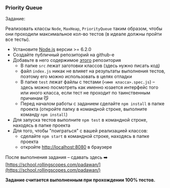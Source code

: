 ### Priority Queue

Задание:

Реализовать классы `Node`, `MaxHeap`, `PriorityQueue` таким образом, чтобы они проходили максимальное кол-во тестов (в идеале должны пройти все тесты).

* Установите [Node.js](https://nodejs.org/en/) версии >= 6.2.0
* Создайте публичный репозиторий на github-е
* Добавьте в него содержимое [этого](https://github.com/rolling-scopes-school/priority-queue) репозитория
  - В папке `src` лежат заготовки классов (здесь нужно писать код)
  - файл `index.js` никак не влияет на результаты выполнения тестов, поэтому его можно использовать в целях отладки
  - В папке `test` лежат файлы с тестами (`<имя класса>.spec.js`) – здесь можно посмотреть как именно юзается интерфейс того или иного класса, если тест не проходит по таинственным причинам :smirk_cat:
  - Перед началом работы с заданием сделайте `npm install` в папке проекта (откройте папку в командной строке, выполните команду `npm install`)
* Для запуска тестов выполните `npm test` в командной строке, находясь в папке проекта
* Для того, чтобы "поиграться" с вашей реализацией классов:
  - сделайте `npm start` в командной строке, находясь в папке проекта
  - откройте [http://localhost:8080](http://localhost:8080) в браузере

После выполнения задания – сдавать здесь :arrow_right: [https://school.rollingscopes.com/padawan/](https://school.rollingscopes.com/padawan/)

**Задание считается выполненным при прохождении 100% тестов.**
